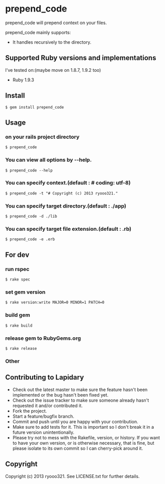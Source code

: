 # prepend_code

prepend_code will prepend context on your files.

prepend_code mainly supports:

* It handles recursively to the directory.

## Supported Ruby versions and implementations
I've tested on:(maybe move on 1.8.7, 1.9.2 too)

* Ruby 1.9.3

## Install

    $ gem install prepend_code

## Usage

### on your rails project directory
    $ prepend_code

### You can view all options by --help.
    $ prepend_code --help
### You can specify context.(default : # coding: utf-8)
    $ prepend_code -t "# Copyright (c) 2013 ryooo321."
### You can specify target directory.(default : ./app)
    $ prepend_code -d ./lib
### You can specify target file extension.(default : .rb)
    $ prepend_code -e .erb

## For dev

### run rspec
    $ rake spec

### set gem version
    $ rake version:write MAJOR=0 MINOR=1 PATCH=0

### build gem
    $ rake build

### release gem to RubyGems.org
    $ rake release

### Other

## Contributing to Lapidary
 
* Check out the latest master to make sure the feature hasn't been implemented or the bug hasn't been fixed yet.
* Check out the issue tracker to make sure someone already hasn't requested it and/or contributed it.
* Fork the project.
* Start a feature/bugfix branch.
* Commit and push until you are happy with your contribution.
* Make sure to add tests for it. This is important so I don't break it in a future version unintentionally.
* Please try not to mess with the Rakefile, version, or history. If you want to have your own version, or is otherwise necessary, that is fine, but please isolate to its own commit so I can cherry-pick around it.

## Copyright

Copyright (c) 2013 ryooo321. See LICENSE.txt for further details.
